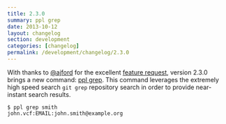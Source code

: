 ```yaml
---
title: 2.3.0
summary: ppl grep
date: 2013-10-12
layout: changelog
section: development
categories: [changelog]
permalink: /development/changelog/2.3.0
---
```


With thanks to [@ajford](https://github.com/ajford) for the excellent [feature
request](https://github.com/urael/ppl/issues/43), version 2.3.0 brings a new
command: [ppl grep](/documentation/commands/grep/). This command leverages the
extremely high speed search `git grep` repository search in order to provide
near-instant search results.

    $ ppl grep smith
    john.vcf:EMAIL:john.smith@example.org

